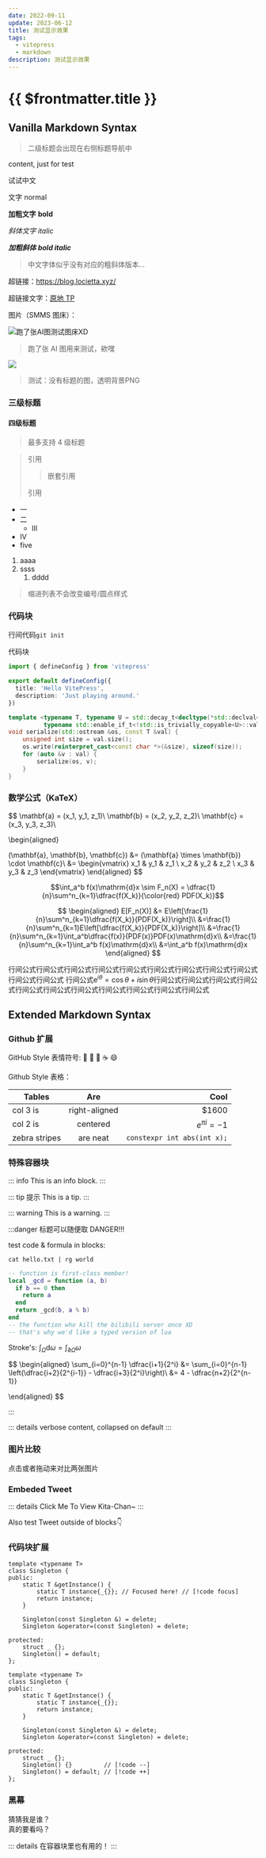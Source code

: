 ```yaml
---
date: 2022-09-11
update: 2023-06-12
title: 测试显示效果
tags:
  - vitepress
  - markdown
description: 测试显示效果
---
```


# {{ $frontmatter.title }}

## Vanilla Markdown Syntax

> 二级标题会出现在右侧标题导航中

content, just for test

试试中文

文字 normal

**加粗文字** **bold**

_斜体文字_ _italic_

**_加粗斜体_** **_bold italic_**

> 中文字体似乎没有对应的粗斜体版本...

超链接：https://blog.locietta.xyz/

超链接文字：[原地 TP](/posts/test.html)

图片（SMMS 图床）：

![跑了张AI图测试图床XD](https://s2.loli.net/2023/01/14/w9AWTZ8Gs5M4iek.png)

> 跑了张 AI 图用来测试，欸嘿

![](https://s2.loli.net/2023/05/02/X3uMSOJPlYFe1CE.png)

> 测试：没有标题的图，透明背景PNG

### 三级标题

#### 四级标题

> 最多支持 4 级标题

> 引用
>
> > 嵌套引用
>
> 引用

- 一
- 二
  - III
- IV
- five

1. aaaa
2. ssss
   1. dddd

> 缩进列表不会改变编号/圆点样式

### 代码块

行间代码`git init`

代码块

```ts
import { defineConfig } from 'vitepress'

export default defineConfig({
  title: 'Hello VitePress',
  description: 'Just playing around.'
})
```

```cpp
template <typename T, typename U = std::decay_t<decltype(*std::declval<const T &>().begin())>,
          typename std::enable_if_t<!std::is_trivially_copyable<U>::value && !std::is_trivially_copyable<T>::value, int> = 0>
void serialize(std::ostream &os, const T &val) {
    unsigned int size = val.size();
    os.write(reinterpret_cast<const char *>(&size), sizeof(size));
    for (auto &v : val) {
        serialize(os, v);
    }
}
```

### 数学公式（KaTeX）

$$
\mathbf{a} = (x_1, y_1, z_1)\\
\mathbf{b} = (x_2, y_2, z_2)\\
\mathbf{c} = (x_3, y_3, z_3)\\

\begin{aligned}

(\mathbf{a}, \mathbf{b}, \mathbf{c}) &= (\mathbf{a} \times \mathbf{b}) \cdot \mathbf{c}\\
&=
\begin{vmatrix}
 x_1 & y_1 & z_1 \\
 x_2 & y_2 & z_2 \\
 x_3 & y_3 & z_3
\end{vmatrix}
\end{aligned}
$$

$$\int_a^b f(x)\mathrm{d}x \sim F_n(X) = \dfrac{1}{n}\sum^n_{k=1}\dfrac{f(X_k)}{\color{red} PDF(X_k)}$$

$$
\begin{aligned}
E[F_n(X)] &= E\left[\frac{1}{n}\sum^n_{k=1}\dfrac{f(X_k)}{PDF(X_k)}\right]\\
&=\frac{1}{n}\sum^n_{k=1}E\left[\dfrac{f(X_k)}{PDF(X_k)}\right]\\
&=\frac{1}{n}\sum^n_{k=1}\int_a^b\dfrac{f(x)}{PDF(x)}PDF(x)\mathrm{d}x\\
&=\frac{1}{n}\sum^n_{k=1}\int_a^b f(x)\mathrm{d}x\\
&=\int_a^b f(x)\mathrm{d}x
\end{aligned}
$$

行间公式行间公式行间公式行间公式行间公式行间公式行间公式行间公式行间公式行间公式行间公式
行间公式$\mathrm{e}^{i\theta} = \cos \theta + i \sin \theta$行间公式行间公式行间公式行间公式行间公式行间公式行间公式行间公式行间公式行间公式行间公式

## Extended Markdown Syntax

### Github 扩展

GitHub Style 表情符号:
:100: :tada: :tea: :coffee: :smile:

Github Style 表格：

| Tables        |      Are      |                        Cool |
| ------------- | :-----------: | --------------------------: |
| col 3 is      | right-aligned |                       $1600 |
| col 2 is      |   centered    |            $e^{\pi i} = -1$ |
| zebra stripes |   are neat    | `constexpr int abs(int x);` |

### 特殊容器块

::: info
This is an info block.
:::

::: tip 提示
This is a tip.
:::

::: warning
This is a warning.
:::

:::danger 标题可以随便取
DANGER!!!

test code & formula in blocks:

`cat hello.txt | rg world`

```lua
-- function is first-class member!
local _gcd = function (a, b)
  if b == 0 then
    return a
  end
  return _gcd(b, a % b)
end
-- the function who kill the bilibili server once XD
-- that's why we'd like a typed version of lua
```

Stroke's: $\int_{\Omega}\mathrm{d}\omega = \int_{\partial \Omega}\omega$

$$
\begin{aligned}
\sum_{i=0}^{n-1} \dfrac{i+1}{2^i} &= \sum_{i=0}^{n-1} \left(\dfrac{i+2}{2^{i-1}} - \dfrac{i+3}{2^i}\right)\\
&= 4 - \dfrac{n+2}{2^{n-1}}

\end{aligned}
$$

:::

::: details
verbose content, collapsed on default
:::

### 图片比较

点击或者拖动来对比两张图片

<Compare
      before="https://marcincichocki.github.io/vue-image-compare/img/after.jpg"
      after="https://marcincichocki.github.io/vue-image-compare/img/before.jpg"
      title="看看猫猫" tag
/>

<Compare
  before="https://s2.loli.net/2023/05/29/yfjD8pLnuGWMIth.png"
  after="https://s2.loli.net/2023/05/29/aBLdwSuFf5tGTIA.png"
  title="SDF Soft Shadow vs Raytraced Soft Shadow"
  tag beforeTag="SDF" afterTag="Raytraced
  (512spp)"
/>

### Embeded Tweet

::: details Click Me To View Kita-Chan~
<Tweet id="1614087229701488641"/>
:::

Also test Tweet outside of blocks👇

<Tweet url="https://twitter.com/jendrikillner/status/1668265685087076356"/>

### 代码块扩展

```cpp{13}
template <typename T>
class Singleton {
public:
    static T &getInstance() {
        static T instance{_{}}; // Focused here! // [!code focus]
        return instance;
    }

    Singleton(const Singleton &) = delete;
    Singleton &operator=(const Singleton) = delete;

protected:
    struct _ {};
    Singleton() = default;
};
```

```cpp:line-numbers
template <typename T>
class Singleton {
public:
    static T &getInstance() {
        static T instance{_{}};
        return instance;
    }

    Singleton(const Singleton &) = delete;
    Singleton &operator=(const Singleton) = delete;

protected:
    struct _ {};
    Singleton() {}         // [!code --]
    Singleton() = default; // [!code ++]
};
```

### 黑幕

<Shade>
猜猜我是谁？
</Shade>

<br/>

<Shade hover="真拿你没办法">
真的要看吗？
</Shade>

<br/>

::: details
<Shade>
在容器块里也有用的！
</Shade>
:::
